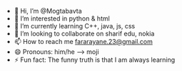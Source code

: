 - 👋 Hi, I’m @Mogtabavta
- 👀 I’m interested in python & html
- 🌱 I’m currently learning C++, java, js, css
- 💞️ I’m looking to collaborate on sharif edu, nokia
- 📫 How to reach me fararayane.23@gmail.com
- 😄 Pronouns: him/he --> moji
- ⚡ Fun fact: The funny truth is that I am always learning

<!---
Mogtabavta/Mogtabavta is a ✨ special ✨ repository because its `README.md` (this file) appears on your GitHub profile.
You can click the Preview link to take a look at your changes.
--->
